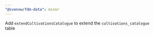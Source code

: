 ```yaml
---
"@svenvw/fdm-data": minor
---
```


Add `extendCultivationsCatalogue` to extend the `cultivations_catalogue` table

